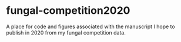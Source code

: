 # fungal-competition2020
A place for code and figures associated with the manuscript I hope to publish in 2020 from my fungal competition data.

